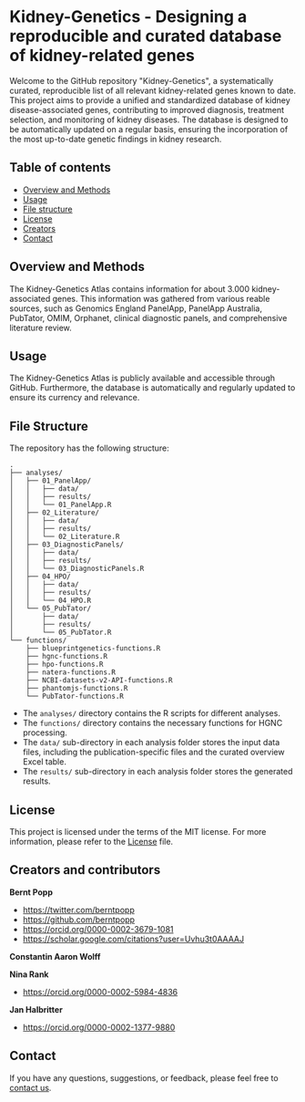 # Kidney-Genetics - Designing a reproducible and curated database of kidney-related genes
Welcome to the GitHub repository  "Kidney-Genetics", a systematically curated, reproducible list of all relevant kidney-related genes known to date. This project aims to provide a unified and standardized database of kidney disease-associated genes, contributing to improved diagnosis, treatment selection, and monitoring of kidney diseases. The database is designed to be automatically updated on a regular basis, ensuring the incorporation of the most up-to-date genetic findings in kidney research.

## Table of contents

- [Overview and Methods](#overview-and-methods)
- [Usage](#usage)
- [File structure](#file-structure)
- [License](#license)
- [Creators](#creators-and-contributors)
- [Contact](#contact)

## Overview and Methods

The Kidney-Genetics Atlas contains information for about 3.000 kidney-associated genes. This information was gathered from various reable sources, such as Genomics England PanelApp, PanelApp Australia, PubTator, OMIM, Orphanet, clinical diagnostic panels, and comprehensive literature review.

## Usage

The Kidney-Genetics Atlas is publicly available and accessible through GitHub. Furthermore, the database is automatically and regularly updated to ensure its currency and relevance.

## File Structure

The repository has the following structure:

```
.
├── analyses/
│   ├── 01_PanelApp/
│   │   ├── data/
│   │   ├── results/
│   │   └── 01_PanelApp.R
│   ├── 02_Literature/
│   │   ├── data/
│   │   ├── results/
│   │   └── 02_Literature.R
│   ├── 03_DiagnosticPanels/
│   │   ├── data/
│   │   ├── results/
│   │   └── 03_DiagnosticPanels.R
│   ├── 04_HPO/
│   │   ├── data/
│   │   ├── results/
│   │   └── 04_HPO.R
│   └── 05_PubTator/
│       ├── data/
│       ├── results/
│       └── 05_PubTator.R
└── functions/
    ├── blueprintgenetics-functions.R
    ├── hgnc-functions.R
    ├── hpo-functions.R
    ├── natera-functions.R
    ├── NCBI-datasets-v2-API-functions.R
    ├── phantomjs-functions.R
    └── PubTator-functions.R
```

- The `analyses/` directory contains the R scripts for different analyses.
- The `functions/` directory contains the necessary functions for HGNC processing.
- The `data/` sub-directory in each analysis folder stores the input data files, including the publication-specific files and the curated overview Excel table.
- The `results/` sub-directory in each analysis folder stores the generated results.

## License

This project is licensed under the terms of the MIT license. For more information, please refer to the [License](LICENSE.md) file.

## Creators and contributors

**Bernt Popp**

- <https://twitter.com/berntpopp>
- <https://github.com/berntpopp>
- <https://orcid.org/0000-0002-3679-1081>
- <https://scholar.google.com/citations?user=Uvhu3t0AAAAJ>

**Constantin Aaron Wolff**

**Nina Rank**

- <https://orcid.org/0000-0002-5984-4836>

**Jan Halbritter**

- <https://orcid.org/0000-0002-1377-9880>

## Contact

If you have any questions, suggestions, or feedback, please feel free to [contact us](contact.md).